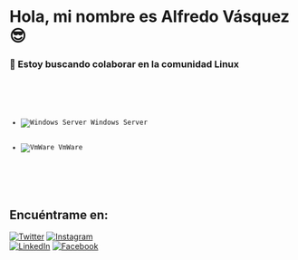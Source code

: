 # Hola, mi nombre es Alfredo Vásquez 😎
### 📌 Estoy buscando colaborar en la comunidad Linux


<pre>
  <code>
    <ul>
      <li><img src="ruta/al/icono/windows.png" alt="Windows Server"> Windows Server</li>
    <li><img src="ruta/al/icono/vmware.png" alt="VmWare"> VmWare</li>
    </ul>
  </code>
</pre>


## Encuéntrame en:

[![Twitter](https://img.shields.io/badge/Twitter-@vqzalfredo-1DA1F2?style=for-the-badge&logo=twitter&logoColor=white&labelColor=101010)](https://twitter.com/vqzalfredo)
[![Instagram](https://img.shields.io/badge/Instagram-@vqzalfredo-E4405F?style=for-the-badge&logo=instagram&logoColor=white&labelColor=101010)](https://instagram.com/vqzalfredo)
</br>
[![LinkedIn](https://img.shields.io/badge/LinkedIn-@vqzalfredo-0077B5?style=for-the-badge&logo=linkedin&logoColor=white&labelColor=101010)](https://www.linkedin.com/in/vqzalfredo)
[![Facebook](https://img.shields.io/badge/Facebook-@vqzalfredo-1877F2?style=for-the-badge&logo=facebook&logoColor=white&labelColor=101010)](https://facebook.com/vqzalfredo)

